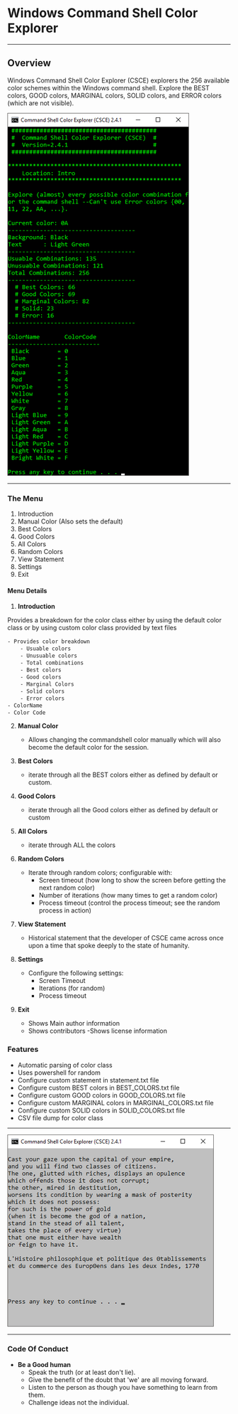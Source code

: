 # Windows Command Shell Color Explorer
---
## Overview

Windows Command Shell Color Explorer (CSCE) explorers the 256 available color schemes within the Windows command shell.
Explore the BEST colors, GOOD colors, MARGINAL colors, SOLID colors, and ERROR colors (which are not visible).


![alt text][logo]

[logo]: https://raw.githubusercontent.com/DavidGeeraerts/CSCE/master/Screenshots/CSCE_Intro_Screenshot.png "Screenshot of Introduction"

---
### The Menu

1. Introduction
2. Manual Color (Also sets the default)
3. Best Colors
4. Good Colors
5. All Colors
6. Random Colors
7. View Statement
8. Settings
9. Exit


#### Menu Details

1. **Introduction**

Provides a breakdown for the color class either by using the default color class or by using custom color class provided by text files

	- Provides color breakdown
		- Usuable colors
		- Unusuable colors
		- Total combinations
		- Best colors
		- Good colors
		- Marginal Colors
		- Solid colors
		- Error colors
	- ColorName
	- Color Code


2. **Manual Color**
	- Allows changing the commandshell color manually which will also become the default color for the session.


3. **Best Colors**
	- iterate through all the BEST colors either as defined by default or custom.


4. **Good Colors**
	- iterate through all the Good colors either as defined by default or custom


5. **All Colors**
	- iterate through ALL the colors


6. **Random Colors**
	- Iterate through random colors; configurable with:
		- Screen timeout (how long to show the screen before getting the next random color)
		- Number of iterations (how many times to get a random color)
		- Process timeout (control the process timeout; see the random process in action)


7. **View Statement**
	- Historical statement that the developer of CSCE came across once upon a time that spoke deeply to the state of humanity.


8. **Settings**
	- Configure the following settings:
		- Screen Timeout
		- Iterations (for random)
		- Process timeout


9. **Exit**
	- Shows Main author information
	- Shows contributors
	-Shows license information

### Features
- Automatic parsing of color class
- Uses powershell for random 
- Configure custom statement in statement.txt file
- Configure custom BEST colors in BEST_COLORS.txt file
- Configure custom GOOD colors in GOOD_COLORS.txt file
- Configure custom MARGINAL colors in MARGINAL_COLORS.txt file
- Configure custom SOLID colors in SOLID_COLORS.txt file
- CSV file dump for color class



---
![alt text][statement]

[statement]: https://raw.githubusercontent.com/DavidGeeraerts/CSCE/master/Screenshots/CSCE_Default_Statement_Screenshot.png "Default statement"

---
### Code Of Conduct
* **Be a Good human**
	- Speak the truth (or at least don't lie).
	- Give the benefit of the doubt that 'we' are all moving forward.
	- Listen to the person as though you have something to learn from them.
	- Challenge ideas not the individual.